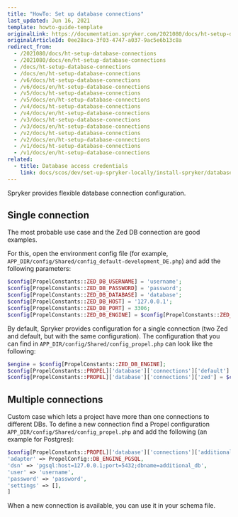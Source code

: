 ```yaml
---
title: "HowTo: Set up database connections"
last_updated: Jun 16, 2021
template: howto-guide-template
originalLink: https://documentation.spryker.com/2021080/docs/ht-setup-database-connections
originalArticleId: 0ee28aca-3f03-4747-a037-9ac5e6b13c8a
redirect_from:
  - /2021080/docs/ht-setup-database-connections
  - /2021080/docs/en/ht-setup-database-connections
  - /docs/ht-setup-database-connections
  - /docs/en/ht-setup-database-connections
  - /v6/docs/ht-setup-database-connections
  - /v6/docs/en/ht-setup-database-connections
  - /v5/docs/ht-setup-database-connections
  - /v5/docs/en/ht-setup-database-connections
  - /v4/docs/ht-setup-database-connections
  - /v4/docs/en/ht-setup-database-connections
  - /v3/docs/ht-setup-database-connections
  - /v3/docs/en/ht-setup-database-connections
  - /v2/docs/ht-setup-database-connections
  - /v2/docs/en/ht-setup-database-connections
  - /v1/docs/ht-setup-database-connections
  - /v1/docs/en/ht-setup-database-connections
related:
  - title: Database access credentials
    link: docs/scos/dev/set-up-spryker-locally/install-spryker/database-access-credentials.html
---
```


Spryker provides flexible database connection configuration.

## Single connection

The most probable use case and the Zed DB connection are good examples.

For this, open the environment config file (for example, `APP_DIR/config/Shared/config_default-development_DE.php`) and add the following parameters:

```php
$config[PropelConstants::ZED_DB_USERNAME] = 'username';
$config[PropelConstants::ZED_DB_PASSWORD] = 'password';
$config[PropelConstants::ZED_DB_DATABASE] = 'database';
$config[PropelConstants::ZED_DB_HOST] = '127.0.0.1';
$config[PropelConstants::ZED_DB_PORT] = 3306;
$config[PropelConstants::ZED_DB_ENGINE] = $config[PropelConstants::ZED_DB_ENGINE_MYSQL];
```

By default, Spryker provides configuration for a single connection (two Zed and default, but with the same configuration). The configuration that you can find in `APP_DIR/config/Shared/config_propel.php` can look like the following:

```php
$engine = $config[PropelConstants::ZED_DB_ENGINE];
$config[PropelConstants::PROPEL]['database']['connections']['default'] = $connections[$engine];
$config[PropelConstants::PROPEL]['database']['connections']['zed'] = $connections[$engine];
```

## Multiple connections

Custom case which lets a project have more than one connections to different DBs. To define a new connection find a Propel configuration `APP_DIR/config/Shared/config_propel.php` and add the following (an example for Postgres):

```php
$config[PropelConstants::PROPEL]['database']['connections']['additional_db_connection'] = [
'adapter' => PropelConfig::DB_ENGINE_PGSQL,
'dsn' => 'pgsql:host=127.0.0.1;port=5432;dbname=additional_db',
'user' => 'username',
'password' => 'password',
'settings' => [],
]
```

When a new connection is available, you can use it in your schema file.
